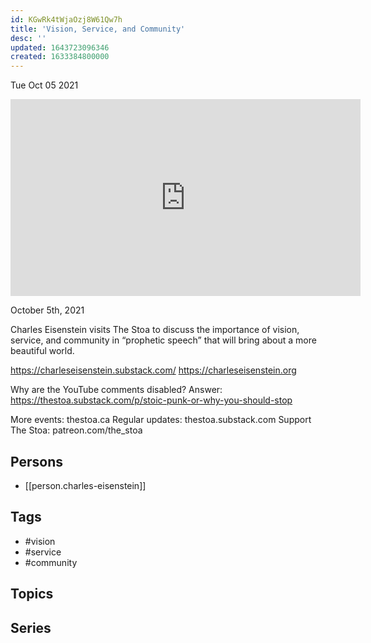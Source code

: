 ```yaml
---
id: KGwRk4tWjaOzj8W61Qw7h
title: 'Vision, Service, and Community'
desc: ''
updated: 1643723096346
created: 1633384800000
---
```





Tue Oct 05 2021

<iframe width="560" height="315" src="https://www.youtube.com/embed/dmhIhfXm4DY" title="Vision, Service, and Community w/ Charles Eisenstein" frameborder="0" allow="accelerometer; autoplay; clipboard-write; encrypted-media; gyroscope; picture-in-picture" allowfullscreen ></iframe>

October 5th, 2021

Charles Eisenstein visits The Stoa to discuss the importance of vision, service, and community in “prophetic speech” that will bring about a more beautiful world.

https://charleseisenstein.substack.com/
https://charleseisenstein.org

Why are the YouTube comments disabled? Answer: https://thestoa.substack.com/p/stoic-punk-or-why-you-should-stop

More events: thestoa.ca 
Regular updates: thestoa.substack.com 
Support The Stoa: patreon.com/the_stoa

## Persons

- [[person.charles-eisenstein]]

## Tags

- #vision
- #service
- #community

## Topics



## Series



